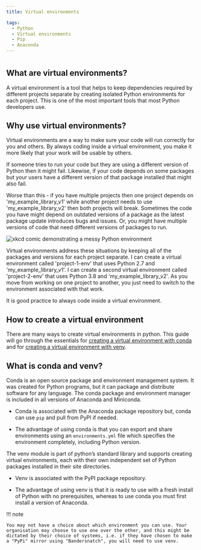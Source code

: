 ```yaml
---
title: Virtual environments

tags: 
  - Python
  - Virtual environments
  - Pip
  - Anaconda
---
```


#

## What are virtual environments?

A virtual environment is a tool that helps to keep dependencies required by different projects separate by creating isolated Python environments for each project. This is one of the most important tools that most Python developers use.

## Why use virtual environments?

Virtual environments are a way to make sure your code will run correctly for you and others. By always coding inside a virtual environment, you make it more likely that your work will be usable by others.

If someone tries to run your code but they are using a different version of Python then it might fail. Likewise, if your code depends on some packages but your users have a different version of that package installed that might also fail.

Worse than this - if you have multiple projects then one project depends on 'my_example_library_v1' while another project needs to use 'my_example_library_v2' then both projects will break. Sometimes the code you have might depend on outdated versions of a package as the latest package update introduces bugs and issues. Or, you might have multiple versions of code that need different versions of packages to run.

![xkcd comic demonstrating a messy Python environment](../../../images/python_environment.png)

Virtual environments address these situations by keeping all of the packages and versions for each project separate. I can create a virtual environment called 'project-1-env' that uses Python 2.7 and 'my_example_library_v1'. I can create a second virtual environment called 'project-2-env' that uses Python 3.8 and 'my_example_library_v2'. As you move from working on one project to another, you just need to switch to the environment associated with that work.

It is good practice to always code inside a virtual environment.

## How to create a virtual environment

There are many ways to create virtual environments in python. This guide will go through the essentials for [creating a virtual environment with conda][create-venv-with-conda] and for [creating a virtual environment with venv][create-venv-with-venv].

## What is conda and venv?

Conda is an open source package and environment management system. It was created for Python programs, but it can package and distribute software for any language. The conda package and environment manager is included in all versions of Anaconda and Miniconda. 

- Conda is associated with the Anaconda package repository but, conda can use `pip` and pull from PyPI if needed.

- The advantage of using conda is that you can export and share environments using an `environments.yml` file which specifies the environment completely, including Python version. 

The venv module is part of python’s standard library and supports creating virtual environments, each with their own independent set of Python packages installed in their site directories. 

- Venv is associated with the PyPI package repository.

- The advantage of using venv is that it is ready to use with a fresh install of Python with no prerequisites, whereas to use conda you must first install a version of Anaconda.

!!! note
    
    You may not have a choice about which environment you can use. Your organisation may choose to use one over the other, and this might be dictated by their choice of systems, i.e. if they have chosen to make a "PyPi" mirror using "Bandersnatch", you will need to use venv.

[create-venv-with-conda]: ./conda.md
[create-venv-with-venv]: ./venv.md
